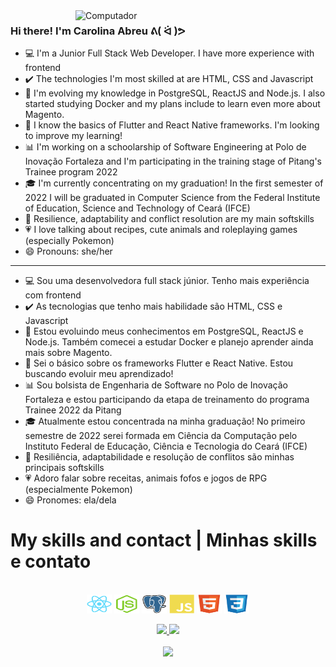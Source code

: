 <img src="https://raw.githubusercontent.com/MicaelliMedeiros/micaellimedeiros/master/image/computer-illustration.png" min-width="400px" max-width="400px" width="400px" align="right" alt="Computador">

### Hi there! I'm Carolina Abreu ᕕ( ᐛ )ᕗ

- 💻 I'm a Junior Full Stack Web Developer. I have more experience with frontend
- ✔️ The technologies I'm most skilled at are HTML, CSS and Javascript
- 🔭 I'm evolving my knowledge in PostgreSQL, ReactJS and Node.js. I also started studying Docker and my plans include to learn even more about Magento.
- 📱 I know the basics of Flutter and React Native frameworks. I'm looking to improve my learning!
- 📊 I'm working on a schoolarship of Software Engineering at Polo de Inovação Fortaleza and I'm participating in the training stage of Pitang's Trainee program 2022
- 🎓 I'm currently concentrating on my graduation! In the first semester of 2022 I will be graduated in Computer Science from the Federal Institute of Education, Science and Technology of Ceará (IFCE)
- 💬 Resilience, adaptability and conflict resolution are my main softskills
- 💗 I love talking about recipes, cute animals and roleplaying games (especially Pokemon)
- 😄 Pronouns: she/her

---

- 💻 Sou uma desenvolvedora full stack júnior. Tenho mais experiência com frontend
- ✔️ As tecnologias que tenho mais habilidade são HTML, CSS e Javascript
- 🔭 Estou evoluindo meus conhecimentos em PostgreSQL, ReactJS e Node.js. Também comecei a estudar Docker e planejo aprender ainda mais sobre Magento.
- 📱 Sei o básico sobre os frameworks Flutter e React Native. Estou buscando evoluir meu aprendizado!
- 📊 Sou bolsista de Engenharia de Software no Polo de Inovação Fortaleza e estou participando da etapa de treinamento do programa Trainee 2022 da Pitang
- 🎓 Atualmente estou concentrada na minha graduação! No primeiro semestre de 2022 serei formada em Ciência da Computação pelo Instituto Federal de Educação, Ciência e Tecnologia do Ceará (IFCE)
- 💬 Resiliência, adaptabilidade e resolução de conflitos são minhas principais softskills
- 💗 Adoro falar sobre receitas, animais fofos e jogos de RPG (especialmente Pokemon)
- 😄 Pronomes: ela/dela

# My skills and contact | Minhas skills e contato

<div style="display: inline_block" align="center"><br>
  <a href="https://pt-br.reactjs.org/" target="_blank"><img align="center" title="ReactJS" alt="Carol-React" height="30" width="40" src="https://raw.githubusercontent.com/devicons/devicon/master/icons/react/react-original.svg"></a>
  <a href="https://nodejs.org/en/about/" target="_blank"><img align="center" title="Node.js" alt="Carol-Node" height="30" width="40" src="https://raw.githubusercontent.com/devicons/devicon/master/icons/nodejs/nodejs-original.svg"></a>
  <a href="https://www.postgresql.org/" target="_blank"><img align="center" title="PostgreSQL" alt="Carol-PostgreSQL" height="30" width="40" src="https://raw.githubusercontent.com/devicons/devicon/master/icons/postgresql/postgresql-original.svg"></a>
  <a href="https://developer.mozilla.org/pt-BR/docs/Web/JavaScript" target="_blank"><img align="center" title="Javascript" alt="Carol-Js" height="30" width="40" src="https://raw.githubusercontent.com/devicons/devicon/master/icons/javascript/javascript-plain.svg"></a>
  <a href="https://developer.mozilla.org/pt-BR/docs/Web/HTML" target="_blank"><img align="center" title="HTML5" alt="Carol-HTML" height="30" width="40" src="https://raw.githubusercontent.com/devicons/devicon/master/icons/html5/html5-original.svg"></a>
  <a href="https://developer.mozilla.org/pt-BR/docs/Web/CSS" target="_blank"><img align="center" title="CSS3" alt="Carol-CSS" height="30" width="40" src="https://raw.githubusercontent.com/devicons/devicon/master/icons/css3/css3-original.svg"></a>  
</div><br>

<div align="center">
  <a href="https://github.com/CarolinaAbreu19">
  <img height="180em" src="https://github-readme-stats.vercel.app/api?username=CarolinaAbreu19&show_icons=true&theme=tokyonight&include_all_commits=true&count_private=true"/>
  <img height="180em" src="https://github-readme-stats.vercel.app/api/top-langs/?username=CarolinaAbreu19&layout=compact&langs_count=7&theme=tokyonight"/>
  </a>
</div><br>

<div align="center">
  <a href="https://www.linkedin.com/in/ana-carolina-silva-abreu/" target="_blank"><img src="https://img.shields.io/badge/LinkedIn-0077B5?style=for-the-badge&logo=linkedin&logoColor=white"></a>
</div>
